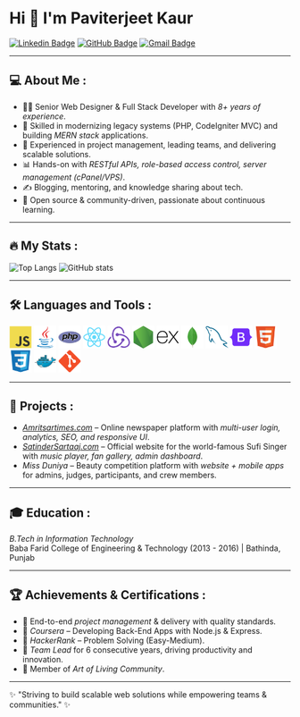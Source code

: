 # Hi 👋 I'm Paviterjeet Kaur

[![Linkedin Badge](https://img.shields.io/badge/-PaviterjeetKaur-blue?style=flat&logo=Linkedin&logoColor=white&link=https://linkedin.com/in/paviterjeet)](https://linkedin.com/in/paviterjeet) 
[![GitHub Badge](https://img.shields.io/badge/-PaviterjeetKaur-black?style=flat&logo=github&logoColor=white&link=https://github.com/Paviterjeet)](https://github.com/Paviterjeet) 
[![Gmail Badge](https://img.shields.io/badge/-paviterjeetkaur@gmail.com-c14438?style=flat&logo=Gmail&logoColor=white&link=mailto:paviterjeetkaur@gmail.com)](mailto:paviterjeetkaur@gmail.com)

---

## 💻 About Me :

- 👩‍💻 Senior Web Designer & Full Stack Developer with *8+ years of experience*.
- 🔹 Skilled in modernizing legacy systems (PHP, CodeIgniter MVC) and building *MERN stack* applications.
- 🚀 Experienced in project management, leading teams, and delivering scalable solutions.
- 📊 Hands-on with *RESTful APIs, role-based access control, server management (cPanel/VPS)*.
- ✍️ Blogging, mentoring, and knowledge sharing about tech.
- 🌱 Open source & community-driven, passionate about continuous learning.

---

## 🔥 My Stats :

![Top Langs](https://github-readme-stats.vercel.app/api/top-langs/?username=Paviterjeet&layout=compact&langs_count=8&theme=tokyonight)
![GitHub stats](https://github-readme-stats.vercel.app/api?username=Paviterjeet&show_icons=true&theme=tokyonight)

---

## 🛠️ Languages and Tools :

<p>
  <img src="https://raw.githubusercontent.com/devicons/devicon/master/icons/javascript/javascript-original.svg" width="40"/> 
  <img src="https://raw.githubusercontent.com/devicons/devicon/master/icons/java/java-original.svg" width="40"/>
  <img src="https://raw.githubusercontent.com/devicons/devicon/master/icons/php/php-original.svg" width="40"/>
  <img src="https://raw.githubusercontent.com/devicons/devicon/master/icons/react/react-original.svg" width="40"/>
  <img src="https://raw.githubusercontent.com/devicons/devicon/master/icons/redux/redux-original.svg" width="40"/>
  <img src="https://raw.githubusercontent.com/devicons/devicon/master/icons/nodejs/nodejs-original.svg" width="40"/>
  <img src="https://raw.githubusercontent.com/devicons/devicon/master/icons/express/express-original.svg" width="40"/>
  <img src="https://raw.githubusercontent.com/devicons/devicon/master/icons/mongodb/mongodb-original.svg" width="40"/>
  <img src="https://raw.githubusercontent.com/devicons/devicon/master/icons/mysql/mysql-original.svg" width="40"/>
  <img src="https://raw.githubusercontent.com/devicons/devicon/master/icons/bootstrap/bootstrap-plain.svg" width="40"/>
  <img src="https://raw.githubusercontent.com/devicons/devicon/master/icons/html5/html5-original.svg" width="40"/>
  <img src="https://raw.githubusercontent.com/devicons/devicon/master/icons/css3/css3-original.svg" width="40"/>
  <img src="https://raw.githubusercontent.com/devicons/devicon/master/icons/docker/docker-original.svg" width="40"/>
  <img src="https://raw.githubusercontent.com/devicons/devicon/master/icons/git/git-original.svg" width="40"/>
</p>

---

## 📌 Projects :

- *[Amritsartimes.com](#)* – Online newspaper platform with *multi-user login, analytics, SEO, and responsive UI*.  
- *[SatinderSartaaj.com](#)* – Official website for the world-famous Sufi Singer with *music player, fan gallery, admin dashboard*.  
- *Miss Duniya* – Beauty competition platform with *website + mobile apps* for admins, judges, participants, and crew members.  

---

## 🎓 Education :

*B.Tech in Information Technology*  
Baba Farid College of Engineering & Technology (2013 - 2016) | Bathinda, Punjab  

---

## 🏆 Achievements & Certifications :

- 📌 End-to-end *project management* & delivery with quality standards.  
- 📌 *Coursera* – Developing Back-End Apps with Node.js & Express.  
- 📌 *HackerRank* – Problem Solving (Easy-Medium).  
- 📌 *Team Lead* for 6 consecutive years, driving productivity and innovation.  
- 📌 Member of *Art of Living Community*.  

---
✨ "Striving to build scalable web solutions while empowering teams & communities." ✨
